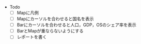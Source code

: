 - Todo
    - [ ] Mapに凡例
    - [ ] Mapにカーソルを合わせると国名を表示
    - [ ] Barにカーソルを合わせると人口，GDP，OSのシェア率を表示
    - [ ] BarとMapが重ならないようにする
    - [ ] レポートを書く